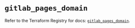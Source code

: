 # `gitlab_pages_domain`

Refer to the Terraform Registry for docs: [`gitlab_pages_domain`](https://registry.terraform.io/providers/gitlabhq/gitlab/16.11.0/docs/resources/pages_domain).
